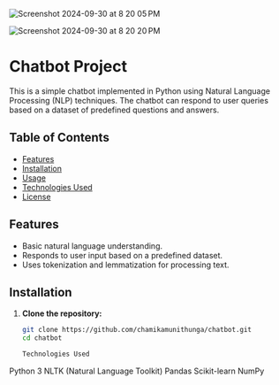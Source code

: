 
![Screenshot 2024-09-30 at 8 20 05 PM](https://github.com/user-attachments/assets/28322cfd-3050-4cfc-b5b1-bda05ca788b2)


![Screenshot 2024-09-30 at 8 20 20 PM](https://github.com/user-attachments/assets/9601c331-3732-4492-81dc-30eb3bb3d314)








# Chatbot Project

This is a simple chatbot implemented in Python using Natural Language Processing (NLP) techniques. The chatbot can respond to user queries based on a dataset of predefined questions and answers.

## Table of Contents

- [Features](#features)
- [Installation](#installation)
- [Usage](#usage)
- [Technologies Used](#technologies-used)
- [License](#license)

## Features

- Basic natural language understanding.
- Responds to user input based on a predefined dataset.
- Uses tokenization and lemmatization for processing text.

## Installation

1. **Clone the repository:**
   ```bash
   git clone https://github.com/chamikamunithunga/chatbot.git
   cd chatbot

   Technologies Used
Python 3
NLTK (Natural Language Toolkit)
Pandas
Scikit-learn
NumPy
